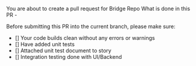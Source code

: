 You are about to create a pull request for Bridge Repo
What is done in this PR - <Add proper description here...>

Before submitting this PR into the current branch, please make sure:
- [] Your code builds clean without any errors or warnings
- [] Have added unit tests
- [] Attached unit test document to story
- [] Integration testing done with UI/Backend
